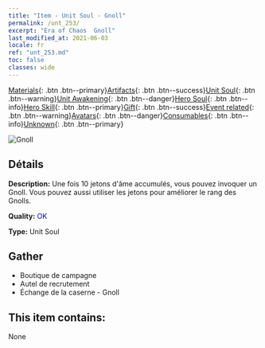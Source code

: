 ```yaml
---
title: "Item - Unit Soul - Gnoll"
permalink: /unt_253/
excerpt: "Era of Chaos  Gnoll"
last_modified_at: 2021-06-03
locale: fr
ref: "unt_253.md"
toc: false
classes: wide
---
```

 [Materials](/ItemsFR/){: .btn .btn--primary}[Artifacts](/ItemsFR/Artifacts/){: .btn .btn--success}[Unit Soul](/ItemsFR/UnitSoul/){: .btn .btn--warning}[Unit Awakening](/ItemsFR/UnitAwakening/){: .btn .btn--danger}[Hero Soul](/ItemsFR/HeroSoul/){: .btn .btn--info}[Hero Skill](/ItemsFR/HeroSkill/){: .btn .btn--primary}[Gift](/ItemsFR/Gift/){: .btn .btn--success}[Event related](/ItemsFR/Events/){: .btn .btn--warning}[Avatars](/ItemsFR/Avatars/){: .btn .btn--danger}[Consumables](/ItemsFR/Consumables/){: .btn .btn--info}[Unknown](/ItemsFR/Unknown/){: .btn .btn--primary}

 ![Gnoll](/images/u/ti_langren.jpg)

## Détails
 **Description:** Une fois 10 jetons d'âme accumulés, vous pouvez invoquer un Gnoll. Vous pouvez aussi utiliser les jetons pour améliorer le rang des Gnolls.

 **Quality:** <span style="color: #0000CD">OK</span>

 **Type:** Unit Soul

## Gather

*    Boutique de campagne 
*    Autel de recrutement 
*    Échange de la caserne - Gnoll 

## This item contains:

  None

